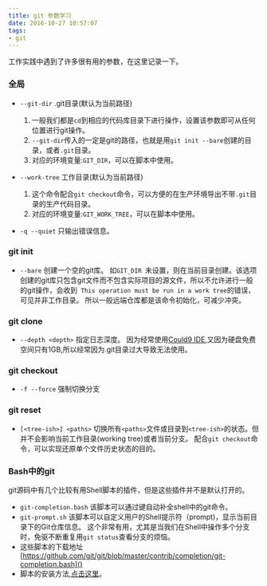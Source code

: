 ```yaml
---
title: git 参数学习
date: 2016-10-27 10:57:07
tags: 
- git
---
```

工作实践中遇到了许多很有用的参数，在这里记录一下。
### 全局
* `--git-dir` .git目录(默认为当前路径)  
    1. 一般我们都是`cd`到相应的代码库目录下进行操作，设置该参数即可从任何位置进行git操作。
    2. `--git-dir`传入的一定是git的路径，也就是用`git init --bare`创建的目录，或者`.git`目录。
    3. 对应的环境变量:`GIT_DIR`，可以在脚本中使用。 

* `--work-tree`  工作目录(默认为当前路径)
    1. 这个命令配合`git checkout`命令，可以方便的在生产环境导出不带`.git`目录的生产代码目录。
    2. 对应的环境变量:`GIT_WORK_TREE`，可以在脚本中使用。

* `-q --quiet` 只输出错误信息。

### git init 
* `--bare` 创建一个空的git库。
    如`GIT_DIR `未设置，则在当前目录创建。该选项创建的git库只包含git文件而不包含实际项目的源文件，所以不允许进行一般的git操作，会收到` This operation must be run in a work tree`的错误，可见并非工作目录。
    所以一般远端仓库都是该命令初始化，可减少冲突。 

### git clone
* `--depth <depth>` 指定日志深度。
    因为经常使用[Could9 IDE](http://c9.io),又因为硬盘免费空间只有1GB,所以经常因为.git目录过大导致无法使用。 

### git checkout
* `-f
--force` 强制切换分支

### git reset
* `[<tree-ish>] <paths>` 切换所有`<paths>`文件或目录到`<tree-ish>`的状态。但并不会影响当前工作目录(working tree)或者当前分支。
配合`git checkout`命令，可以实现还原单个文件历史状态的目的。

### Bash中的git
git源码中有几个比较有用Shell脚本的插件，但是这些插件并不是默认打开的。
* `git-completion.bash` 该脚本可以通过<tab>键自动补全shell中的git命令。
* `git-prompt.sh` 该脚本可以自定义用户的Shell提示符（prompt)，显示当前目录下的Git仓库信息。
这个非常有用，尤其是当我们在Shell中操作多个分支时，免驱不断重复用`git status`查看分支的烦恼。
* 这些脚本的下载地址[https://github.com/git/git/blob/master/contrib/completion/git-completion.bash]()
* 脚本的安装方法,[点击这里](https://git-scm.com/book/zh/v2/%E5%85%B6%E5%AE%83%E7%8E%AF%E5%A2%83%E4%B8%AD%E7%9A%84-Git-Bash-%E4%B8%AD%E7%9A%84-Git)。